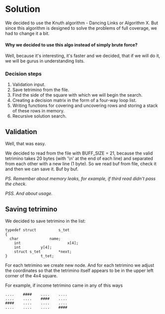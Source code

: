 # Solution

We decided to use the Knuth algorithm - Dancing Links or Algorithm X.
But since this algorithm is designed to solve the problems of full coverage, we had to change it a bit.

#### Why we decided to use this algo instead of simply brute force?

Well, because it's interesting, it's faster and we decided, that if we will do it, we will be gurus in understanding lists. 

### Decision steps

1. Validation input.
2. Save tetrimino from the file.
3. Find the side of the square with which we will begin the search.
4. Creating a decision matrix in the form of a four-way loop list.
5. Writing functions for covering and uncovering rows and storing a stack of these rows in memory.
6. Recursive solution search.

## Validation

Well, that was easy.

We decided to read from the file with BUFF_SIZE = 21, because the valid tetrimino takes 20 bytes (with '\n' at the end of each line) and separated from each other with a new line (1 byte).
So we read buf from file, check it and then we can save it. Buf by buf.

*PS. Remember about memory leaks, for example, if third read didn't pass the check.*

*PSS. And about usage.*

## Saving tetrimino

We decided to save tetrimino in the list:

    typedef struct			s_tet
    {
      char				name;
    	int                     x[4];
    	int			y[4];
    	struct s_tet		*next;
    }				t_tet;
    
For each tetrimino we create new node. And for each tetrimino we adjust the coordinates so that the tetrimino itself appears to be in the upper left corner of the 4x4 square.

For example, if income tetrimino came in any of this ways

    ....    ####    ....    ....
    ....    ....    ####    ....
    ####    ....    ....    ....
    ....    ....    ....    ####
    
